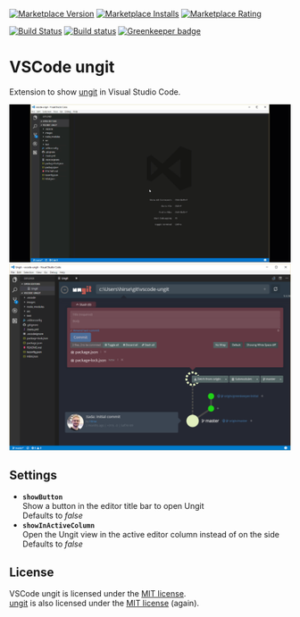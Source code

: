 [![Marketplace Version](https://vsmarketplacebadge.apphb.com/version-short/hirse.vscode-ungit.svg)](https://marketplace.visualstudio.com/items?itemName=Hirse.vscode-ungit)
[![Marketplace Installs](https://vsmarketplacebadge.apphb.com/installs-short/Hirse.vscode-ungit.svg)](https://marketplace.visualstudio.com/items?itemName=Hirse.vscode-ungit)
[![Marketplace Rating](https://vsmarketplacebadge.apphb.com/rating-short/hirse.vscode-ungit.svg)](https://marketplace.visualstudio.com/items?itemName=Hirse.vscode-ungit#review-details)

[![Build Status](https://travis-ci.org/Hirse/vscode-ungit.svg?branch=master)](https://travis-ci.org/Hirse/vscode-ungit)
[![Build status](https://ci.appveyor.com/api/projects/status/52a71gvfeevpequb/branch/master?svg=true)](https://ci.appveyor.com/project/Hirse/vscode-ungit/branch/master)
[![Greenkeeper badge](https://badges.greenkeeper.io/Hirse/vscode-ungit.svg)](https://greenkeeper.io/)

# VSCode ungit
Extension to show [ungit][ungit] in Visual Studio Code.

![Ungit in VSCode as gif](https://raw.githubusercontent.com/Hirse/vscode-ungit/master/screenshots/ungit.gif)
![Ungit in VSCode](https://raw.githubusercontent.com/Hirse/vscode-ungit/master/screenshots/ungit.png)

## Settings
-   **`showButton`**  
    Show a button in the editor title bar to open Ungit  
    Defaults to _false_
-   **`showInActiveColumn`**  
    Open the Ungit view in the active editor column instead of on the side  
    Defaults to _false_

## License
VSCode ungit is licensed under the [MIT license][MIT].  
[ungit][ungit] is also licensed under the [MIT license][MIT] (again).


[MIT]: http://opensource.org/licenses/MIT
[ungit]: https://github.com/FredrikNoren/ungit
